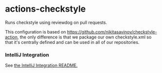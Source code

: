 # actions-checkstyle

Runs checkstyle using reviewdog on pull requests.

This configuration is based on https://github.com/nikitasavinov/checkstyle-action, the only difference is that we package our own checkstyle.xml so that it's centrally defined and can be used in all of our repositories.

### IntelliJ Integration
See [the IntelliJ Integration README.](idea/)